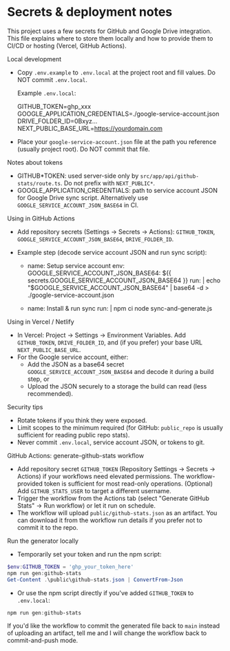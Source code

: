 # Secrets & deployment notes

This project uses a few secrets for GitHub and Google Drive integration. This file explains where to store them locally and how to provide them to CI/CD or hosting (Vercel, GitHub Actions).

Local development

- Copy `.env.example` to `.env.local` at the project root and fill values. Do NOT commit `.env.local`.

  Example `.env.local`:

  GITHUB_TOKEN=ghp_xxx
  GOOGLE_APPLICATION_CREDENTIALS=./google-service-account.json
  DRIVE_FOLDER_ID=0Bxyz...
  NEXT_PUBLIC_BASE_URL=https://yourdomain.com

- Place your `google-service-account.json` file at the path you reference (usually project root). Do NOT commit that file.

Notes about tokens

- GITHUB*TOKEN: used server-side only by `src/app/api/github-stats/route.ts`. Do not prefix with `NEXT_PUBLIC*`.
- GOOGLE_APPLICATION_CREDENTIALS: path to service account JSON for Google Drive sync script. Alternatively use `GOOGLE_SERVICE_ACCOUNT_JSON_BASE64` in CI.

Using in GitHub Actions

- Add repository secrets (Settings → Secrets → Actions): `GITHUB_TOKEN`, `GOOGLE_SERVICE_ACCOUNT_JSON_BASE64`, `DRIVE_FOLDER_ID`.
- Example step (decode service account JSON and run sync script):

  - name: Setup service account
    env:
    GOOGLE_SERVICE_ACCOUNT_JSON_BASE64: ${{ secrets.GOOGLE_SERVICE_ACCOUNT_JSON_BASE64 }}
    run: |
      echo "$GOOGLE_SERVICE_ACCOUNT_JSON_BASE64" | base64 -d > ./google-service-account.json

  - name: Install & run sync
    run: |
    npm ci
    node sync-and-generate.js

Using in Vercel / Netlify

- In Vercel: Project → Settings → Environment Variables. Add `GITHUB_TOKEN`, `DRIVE_FOLDER_ID`, and (if you prefer) your base URL `NEXT_PUBLIC_BASE_URL`.
- For the Google service account, either:
  - Add the JSON as a base64 secret `GOOGLE_SERVICE_ACCOUNT_JSON_BASE64` and decode it during a build step, or
  - Upload the JSON securely to a storage the build can read (less recommended).

Security tips

- Rotate tokens if you think they were exposed.
- Limit scopes to the minimum required (for GitHub: `public_repo` is usually sufficient for reading public repo stats).
- Never commit `.env.local`, service account JSON, or tokens to git.

GitHub Actions: generate-github-stats workflow

- Add repository secret `GITHUB_TOKEN` (Repository Settings → Secrets → Actions) if your workflows need elevated permissions. The workflow-provided token is sufficient for most read-only operations. (Optional) Add `GITHUB_STATS_USER` to target a different username.
- Trigger the workflow from the Actions tab (select "Generate GitHub Stats" → Run workflow) or let it run on schedule.
- The workflow will upload `public/github-stats.json` as an artifact. You can download it from the workflow run details if you prefer not to commit it to the repo.

Run the generator locally

- Temporarily set your token and run the npm script:

```powershell
$env:GITHUB_TOKEN = 'ghp_your_token_here'
npm run gen:github-stats
Get-Content .\public\github-stats.json | ConvertFrom-Json
```

- Or use the npm script directly if you've added `GITHUB_TOKEN` to `.env.local`:

```powershell
npm run gen:github-stats
```

If you'd like the workflow to commit the generated file back to `main` instead of uploading an artifact, tell me and I will change the workflow back to commit-and-push mode.

